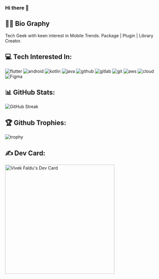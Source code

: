 ### Hi there 👋

## ✍🏻 Bio Graphy
Tech Geek with keen interest in Mobile Trends. Package | Plugin | Library Creator.

## 💻 Tech Interested In:
![flutter](https://img.shields.io/badge/flutter-23272a?style=for-the-badge&logo=flutter&logoColor=29B6F6)
![android](https://img.shields.io/badge/android-23272a?style=for-the-badge&logo=android&logoColor=3DDC84)
![kotlin](https://img.shields.io/badge/kotlin-23272a?style=for-the-badge&logo=kotlin&logoColor=7F52FF)
![java](https://img.shields.io/badge/java-C74634?style=for-the-badge&logo=java&logoColor=7F52FF)
![github](https://img.shields.io/badge/github-23272a?style=for-the-badge&logo=github&logoColor=fafbfc)
![gitlab](https://img.shields.io/badge/gitlab-23272a?style=for-the-badge&logo=gitlab&logoColor=fc6d27)
![git](https://img.shields.io/badge/git-23272a?style=for-the-badge&logo=git&logoColor=FF8080)
![aws](https://img.shields.io/badge/aws-23272a?style=for-the-badge&logo=amazonaws&logoColor=ffffff&labelColor=FF9900)
![cloud](https://img.shields.io/badge/cloud-23272a?style=for-the-badge&logo=icloud&logoColor=3693F3)
![Figma](https://img.shields.io/badge/figma-23272a?style=for-the-badge&logo=figma&logoColor=f24e1e)

## 📊 GitHub Stats:
![GitHub Streak](https://streak-stats.demolab.com?user=vkthe1&theme=dark&hide_border=true&date_format=j%20M%5B%20Y%5D&background=23272A)

## 🏆 Github Trophies:
![trophy](https://github-profile-trophy.vercel.app/?username=vkthe1&margin-w=15)

## ✍️ Dev Card:
<a href="https://app.daily.dev/vivekfaldu"><img src="https://api.daily.dev/devcards/v2/g8M09Ur9r9BmOAr71PSiB.png?type=default&r=sm9" width="356" alt="Vivek Faldu's Dev Card"/></a>
<!--
**vkthe1/vkthe1** is a ✨ _special_ ✨ repository because its `README.md` (this file) appears on your GitHub profile.

Here are some ideas to get you started:

- 🔭 I’m currently working on ...
- 🌱 I’m currently learning ...
- 👯 I’m looking to collaborate on ...
- 🤔 I’m looking for help with ...
- 💬 Ask me about ...
- 📫 How to reach me: ...
- 😄 Pronouns: ...
- ⚡ Fun fact: ...
-->
